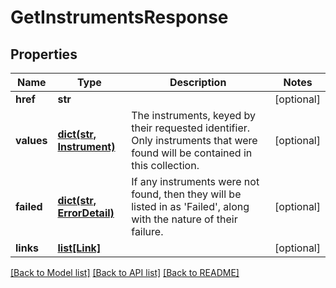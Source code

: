 # GetInstrumentsResponse

## Properties
Name | Type | Description | Notes
------------ | ------------- | ------------- | -------------
**href** | **str** |  | [optional] 
**values** | [**dict(str, Instrument)**](Instrument.md) | The instruments, keyed by their requested identifier. Only instruments that were found  will be contained in this collection. | [optional] 
**failed** | [**dict(str, ErrorDetail)**](ErrorDetail.md) | If any instruments were not found, then they will be listed in as &#39;Failed&#39;, along with the nature  of their failure. | [optional] 
**links** | [**list[Link]**](Link.md) |  | [optional] 

[[Back to Model list]](../README.md#documentation-for-models) [[Back to API list]](../README.md#documentation-for-api-endpoints) [[Back to README]](../README.md)


